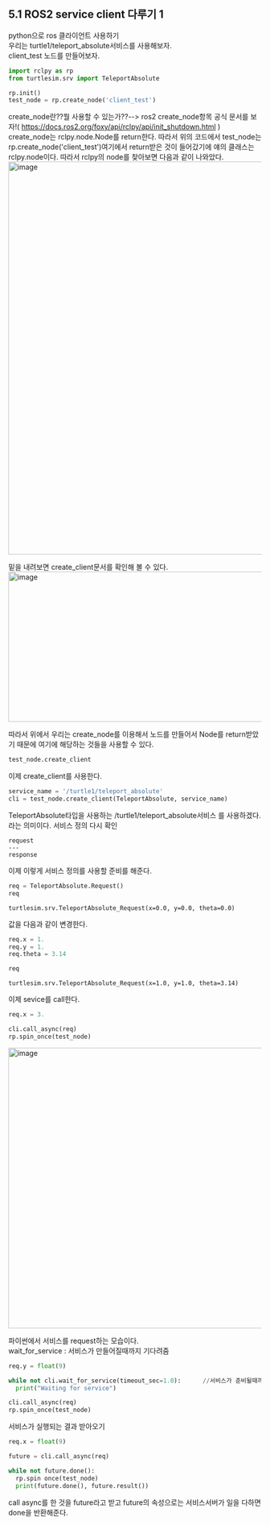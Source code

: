 ## 5.1 ROS2 service client 다루기 1
python으로 ros 클라이언트 사용하기      
우리는 turtle1/teleport_absolute서비스를 사용해보자.      
client_test 노드를 만들어보자.   
```python
import rclpy as rp
from turtlesim.srv import TeleportAbsolute

rp.init()
test_node = rp.create_node('client_test')
```
create_node란??뭘 사용할 수 있는가??--> ros2 create_node항목 공식 문서를 보자!( https://docs.ros2.org/foxy/api/rclpy/api/init_shutdown.html )
create_node는 rclpy.node.Node를 return한다. 따라서 위의 코드에서 test_node는 rp.create_node('client_test')여기에서 return받은 것이 들어갔기에 얘의 클래스는 rclpy.node이다. 따라서 rclpy의 node를 찾아보면 다음과 같이 나와았다.    
<img width="704" height="780" alt="image" src="https://github.com/user-attachments/assets/320c0eaf-3a4a-4f89-a555-daa05bbbf298" />      

밑을 내려보면 create_client문서를 확인해 볼 수 있다.     
<img width="671" height="298" alt="image" src="https://github.com/user-attachments/assets/5e867fd5-2074-4b9a-ae94-85b0aa4356cc" />

따라서 위에서 우리는 create_node를 이용해서 노드를 만들어서 Node를 return받았기 때문에 여기에 해당하는 것들을 사용할 수 있다.      
```python
test_node.create_client
```
이제 create_client를 사용한다. 
```python
service_name = '/turtle1/teleport_absolute'
cli = test_node.create_client(TeleportAbsolute, service_name)
```
TeleportAbsolute타입을 사용하는 /turtle1/teleport_absolute서비스 를 사용하겠다. 라는 의미이다. 
서비스 정의 다시 확인    
```
request
---
response
```
이제 이렇게 서비스 정의를 사용할 준비를 해준다. 
```python
req = TeleportAbsolute.Request()
req
```
```
turtlesim.srv.TeleportAbsolute_Request(x=0.0, y=0.0, theta=0.0)
```
값을 다음과 같이 변경한다. 
```python
req.x = 1.
req.y = 1.
req.theta = 3.14

req
```
```
turtlesim.srv.TeleportAbsolute_Request(x=1.0, y=1.0, theta=3.14)
```
이제 sevice를 call한다. 
```python
req.x = 3.

cli.call_async(req)
rp.spin_once(test_node)
```
<img width="1651" height="557" alt="image" src="https://github.com/user-attachments/assets/68e21905-3c23-4669-bf6c-8df6972062b9" />          

파이썬에서 서비스를 request하는 모습이다.     
wait_for_service : 서비스가 만들어질때까지 기다려줌  
```python
req.y = float(9)

while not cli.wait_for_service(timeout_sec=1.0):      //서비스가 준비될때까지 기다리라
  print("Waiting for service")

cli.call_async(req)
rp.spin_once(test_node)
```
서비스가 실행되는 결과 받아오기 
```python
req.x = float(9)

future = cli.call_async(req)

while not future.done():
  rp.spin once(test_node)
  print(future.done(), future.result())
```
call async를 한 것을 future라고 받고 future의 속성으로는 서비스서버가 일을 다하면 done을 반환해준다. 
